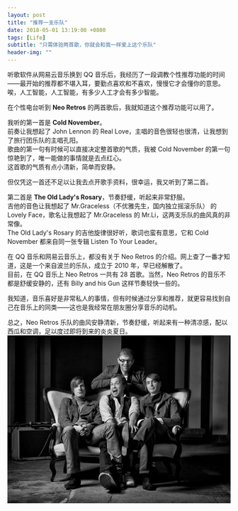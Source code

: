 ```yaml
---
layout: post
title: "推荐一支乐队"
date: 2018-05-01 13:19:00 +0800
tags: [Life]
subtitle: "只需体验两首歌，你就会和我一样爱上这个乐队"
header-img: ""
---
```


听歌软件从网易云音乐换到 QQ 音乐后，我经历了一段调教个性推荐功能的时间——最开始的推荐都不堪入耳，要勤点喜欢和不喜欢，慢慢它才会懂你的意思。   
唉，人工智能，人工智能，有多少人工才会有多少智能。

在个性电台听到 **Neo Retros** 的两首歌后，我就知道这个推荐功能可以用了。 

我听的第一首是 **Cold November**。  
前奏让我想起了 John Lennon 的 Real Love，主唱的音色很轻也很清，让我想到了旅行团乐队的主唱孔阳。   
歌曲的第一句有时候可以直接决定整首歌的气质，我被 Cold November 的第一句惊艳到了，唯一能做的事情就是去点红心。  
这首歌的气质有点小清新，简单而安静。 

但仅凭这一首还不足以让我去点开歌手资料，很幸运，我又听到了第二首。

第二首是 **The Old Lady's Rosary**，节奏舒缓，听起来非常舒服。   
吉他的音色让我想起了 Mr.Graceless（不优雅先生，国内独立摇滚乐队） 的 Lovely Face，歌名让我想起了 Mr.Graceless 的 Mr.Li，这两支乐队的曲风真的非常像。  
The Old Lady's Rosary 的吉他旋律很好听，歌词也蛮有意思，它和 Cold November 都来自同一张专辑 Listen To Your Leader。



在 QQ 音乐和网易云音乐上，都没有关于 Neo Retros 的介绍。网上查了一番才知道，这是一个来自波兰的乐队，成立于 2010 年，早已经解散了。   
目前，在 QQ 音乐上 Neo Retros 一共有 28 首歌。当然，Neo Retros 的音乐不都是舒缓安静的，还有 Billy and his Gun 这样节奏轻快一些的。 


我知道，音乐喜好是非常私人的事情，但有时候通过分享和推荐，就更容易找到自己在音乐上的同类——这也是我经常在朋友圈分享音乐的动机。

总之，Neo Retros 乐队的曲风安静清新，节奏舒缓，听起来有一种清凉感，配以西瓜和空调，足以度过即将到来的炎炎夏日。
![neo_retros](/assets/img/post/neo_retros.jpg)